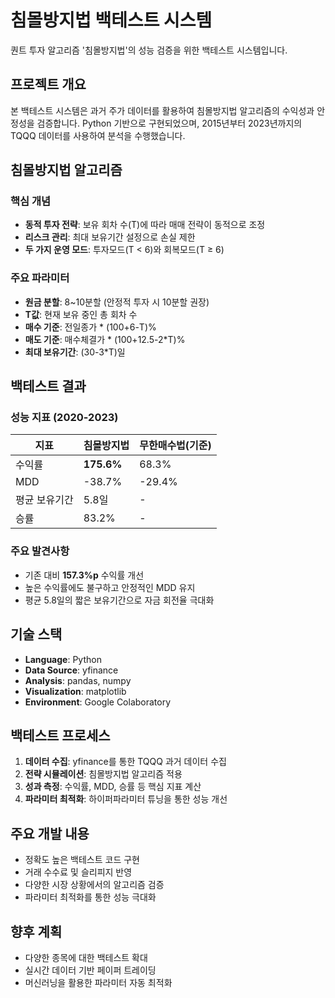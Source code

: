 # 침몰방지법 백테스트 시스템

퀀트 투자 알고리즘 '침몰방지법'의 성능 검증을 위한 백테스트 시스템입니다.

## 프로젝트 개요

본 백테스트 시스템은 과거 주가 데이터를 활용하여 침몰방지법 알고리즘의 수익성과 안정성을 검증합니다. Python 기반으로 구현되었으며, 2015년부터 2023년까지의 TQQQ 데이터를 사용하여 분석을 수행했습니다.

## 침몰방지법 알고리즘

### 핵심 개념
- **동적 투자 전략**: 보유 회차 수(T)에 따라 매매 전략이 동적으로 조정
- **리스크 관리**: 최대 보유기간 설정으로 손실 제한
- **두 가지 운영 모드**: 투자모드(T < 6)와 회복모드(T ≥ 6)

### 주요 파라미터
- **원금 분할**: 8~10분할 (안정적 투자 시 10분할 권장)
- **T값**: 현재 보유 중인 총 회차 수
- **매수 기준**: 전일종가 * (100+6-T)%
- **매도 기준**: 매수체결가 * (100+12.5-2*T)%
- **최대 보유기간**: (30-3*T)일

## 백테스트 결과

### 성능 지표 (2020-2023)
| 지표 | 침몰방지법 | 무한매수법(기준) |
|------|-----------|----------------|
| 수익률 | **175.6%** | 68.3% |
| MDD | -38.7% | -29.4% |
| 평균 보유기간 | 5.8일 | - |
| 승률 | 83.2% | - |

### 주요 발견사항
- 기존 대비 **157.3%p** 수익률 개선
- 높은 수익률에도 불구하고 안정적인 MDD 유지
- 평균 5.8일의 짧은 보유기간으로 자금 회전율 극대화

## 기술 스택

- **Language**: Python
- **Data Source**: yfinance
- **Analysis**: pandas, numpy
- **Visualization**: matplotlib
- **Environment**: Google Colaboratory

## 백테스트 프로세스

1. **데이터 수집**: yfinance를 통한 TQQQ 과거 데이터 수집
2. **전략 시뮬레이션**: 침몰방지법 알고리즘 적용
3. **성과 측정**: 수익률, MDD, 승률 등 핵심 지표 계산
4. **파라미터 최적화**: 하이퍼파라미터 튜닝을 통한 성능 개선

## 주요 개발 내용

- 정확도 높은 백테스트 코드 구현
- 거래 수수료 및 슬리피지 반영
- 다양한 시장 상황에서의 알고리즘 검증
- 파라미터 최적화를 통한 성능 극대화

## 향후 계획

- 다양한 종목에 대한 백테스트 확대
- 실시간 데이터 기반 페이퍼 트레이딩
- 머신러닝을 활용한 파라미터 자동 최적화
